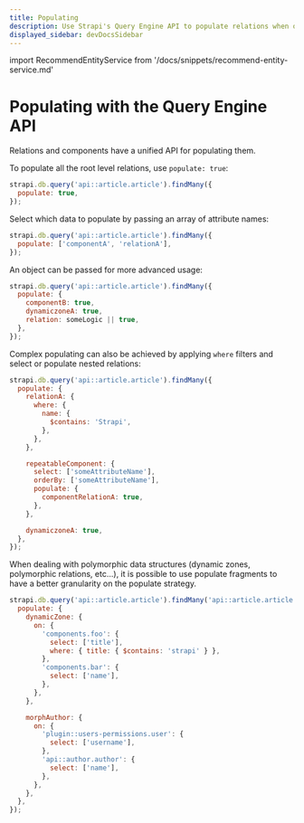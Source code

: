 ```yaml
---
title: Populating
description: Use Strapi's Query Engine API to populate relations when querying your content.
displayed_sidebar: devDocsSidebar
---
```

import RecommendEntityService from '/docs/snippets/recommend-entity-service.md'

# Populating with the Query Engine API

<RecommendEntityService/>

Relations and components have a unified API for populating them.

To populate all the root level relations, use `populate: true`:

```js
strapi.db.query('api::article.article').findMany({
  populate: true,
});
```

Select which data to populate by passing an array of attribute names:

```js
strapi.db.query('api::article.article').findMany({
  populate: ['componentA', 'relationA'],
});
```

An object can be passed for more advanced usage:

```js
strapi.db.query('api::article.article').findMany({
  populate: {
    componentB: true,
    dynamiczoneA: true,
    relation: someLogic || true,
  },
});
```

Complex populating can also be achieved by applying `where` filters and select or populate nested relations:

```js
strapi.db.query('api::article.article').findMany({
  populate: {
    relationA: {
      where: {
        name: {
          $contains: 'Strapi',
        },
      },
    },

    repeatableComponent: {
      select: ['someAttributeName'],
      orderBy: ['someAttributeName'],
      populate: {
        componentRelationA: true,
      },
    },

    dynamiczoneA: true,
  },
});
```

When dealing with polymorphic data structures (dynamic zones, polymorphic relations, etc...), it is possible to use populate fragments to have a better granularity on the populate strategy.

```js
strapi.db.query('api::article.article').findMany('api::article.article', {
  populate: {
    dynamicZone: {
      on: {
        'components.foo': {
          select: ['title'],
          where: { title: { $contains: 'strapi' } },
        },
        'components.bar': {
          select: ['name'],
        },
      },
    },

    morphAuthor: {
      on: {
        'plugin::users-permissions.user': {
          select: ['username'],
        },
        'api::author.author': {
          select: ['name'],
        },
      },
    },
  },
});
```
